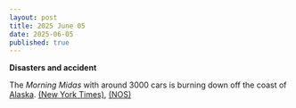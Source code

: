```yaml
---
layout: post
title: 2025 June 05
date: 2025-06-05
published: true
---
```



**Disasters and accident**

The *Morning Midas* with around 3000 cars is burning down off the coast of [Alaska](https://en.wikipedia.org/wiki/Alaska "Alaska"). [(New York Times)](https://www.nytimes.com/2025/06/05/us/alaska-fire-ship-electric-vehicles.html), [(NOS)](https://nos.nl/artikel/2570019-brand-op-vrachtschip-met-elektrische-auto-s-bij-alaska-bemanning-gered)
